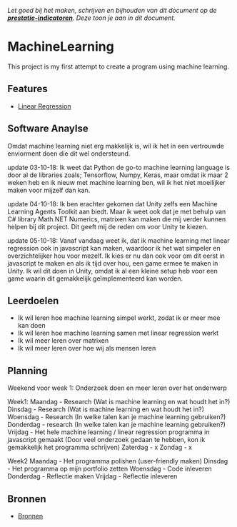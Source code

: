 *Let goed bij het maken, schrijven en bijhouden van dit document op de **[prestatie-indicatoren](https://drive.google.com/drive/folders/1y8l0Zr4E8b6gYJui_pSzQaoWr-gEr6JN?usp=sharing)**. Deze toon je aan in dit document.*

# MachineLearning
This project is my first attempt to create a program using machine learning.

## Features
- [Linear Regression](https://github.com/wesleycats/MachineLearning/blob/Develop/Linear%20Regression/script.js)

## Software Anaylse 
Omdat machine learning niet erg makkelijk is, wil ik het in een vertrouwde enviorment doen die dit wel ondersteund. 

update 03-10-18: 
Ik weet dat Python de go-to machine learning language is door al de libraries zoals; Tensorflow, Numpy, Keras, maar omdat ik maar 2 weken heb en ik nieuw met machine learning ben, wil ik het niet moeilijker maken voor mijzelf dan kan.

update 04-10-18:
Ik ben erachter gekomen dat Unity zelfs een Machine Learning Agents Toolkit aan biedt. Maar ik weet ook dat je met behulp van C# library Math.NET Numerics, matrixen kan maken die mij verder kunnen helpen bij dit project. Dit geeft mij de reden om voor Unity te kiezen.

update 05-10-18:
Vanaf vandaag weet ik, dat ik machine learning met linear regression ook in javascript kan maken, waardoor ik het wat simpeler en overzichtelijker hou voor mezelf. Ik kies er nu dan ook voor om dit eerst in javascript te maken en als ik tijd over hou, een game ermee te maken in Unity. Ik wil dit doen in Unity, omdat ik al een kleine setup heb voor een game waarin dit gemakkelijk geïmplementeerd kan worden.

## Leerdoelen 
- Ik wil leren hoe machine learning simpel werkt, zodat ik er meer mee kan doen
- Ik wil leren hoe machine learning samen met linear regression werkt
- Ik wil meer leren over matrixen
- Ik wil meer leren over hoe wij als mensen leren

## Planning 
Weekend voor week 1: Onderzoek doen en meer leren over het onderwerp

Week1:
Maandag - Research (Wat is machine learning en wat houdt het in?)
Dinsdag - Research (Wat is machine learning en wat houdt het in?)
Woensdag - Research (In welke talen kan je machine learning gebruiken?)
Donderdag - research (In welke talen kan je machine learning gebruiken?)
Vrijdag - Het hele machine learning / linear regression programma in javascript gemaakt (Door veel onderzoek gedaan te hebben, kon ik gemakkelijk het programma schrijven)
Zaterdag - x
Zondag - x

Week2
Maandag - Het programma polishen (user-friendly maken)
Dinsdag - Het programma op mijn portfolio zetten
Woensdag - Code inleveren
Donderdag - Reflectie maken
Vrijdag - Reflectie inleveren

## Bronnen
- [Bronnen](https://github.com/wesleycats/MachineLearning/tree/Develop/Sources)
